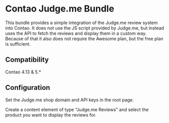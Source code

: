 # Contao Judge.me Bundle

This bundle provides a simple integration of the Judge.me review system into Contao.
It does not use the JS script provided by Judge.me, but instead uses the API to fetch the reviews and display them in a custom way.
Because of that it also does not require the Awesome plan, but the free plan is sufficient.

## Compatibility

Contao 4.13 & 5.*

## Configuration

Set the Judge.me shop domain and API keys in the root page.


Create a content element of type "Judge.me Reviews" and select the product you want to display the reviews for.
